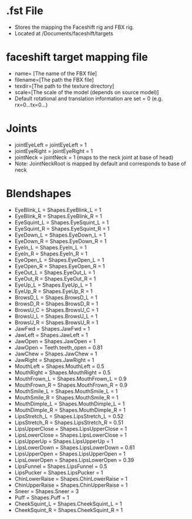# .fst File
* Stores the mapping the Faceshift rig and FBX rig.
* Located at /Documents/faceshift/targets

# faceshift target mapping file
* name= [The name of the FBX file]
* filename=[The path the FBX file]
* texdir=[The path to the texture directory]
* scale=[The scale of the model (depends on source model)]
* Default rotational and translation information are set = 0 (e.g. rx=0...tx=0...)

# Joints 
* jointEyeLeft = jointEyeLeft = 1
* jointEyeRight = jointEyeRight = 1
* jointNeck = jointNeck = 1 (maps to the neck joint at base of head)
* Note: JointNeckRoot is mapped by default and corresponds to base of neck

# Blendshapes
* EyeBlink_L = Shapes.EyeBlink_L = 1
* EyeBlink_R = Shapes.EyeBlink_R = 1
* EyeSquint_L = Shapes.EyeSquint_L = 1
* EyeSquint_R = Shapes.EyeSquint_R = 1
* EyeDown_L = Shapes.EyeDown_L = 1
* EyeDown_R = Shapes.EyeDown_R = 1
* EyeIn_L = Shapes.EyeIn_L = 1
* EyeIn_R = Shapes.EyeIn_R = 1
* EyeOpen_L = Shapes.EyeOpen_L = 1
* EyeOpen_R = Shapes.EyeOpen_R = 1
* EyeOut_L = Shapes.EyeOut_L = 1
* EyeOut_R = Shapes.EyeOut_R = 1
* EyeUp_L = Shapes.EyeUp_L = 1
* EyeUp_R = Shapes.EyeUp_R = 1
* BrowsD_L = Shapes.BrowsD_L = 1
* BrowsD_R = Shapes.BrowsD_R = 1
* BrowsU_C = Shapes.BrowsU_C = 1
* BrowsU_L = Shapes.BrowsU_L = 1
* BrowsU_R = Shapes.BrowsU_R = 1
* JawFwd = Shapes.JawFwd = 1
* JawLeft = Shapes.JawLeft = 1
* JawOpen = Shapes.JawOpen = 1
* JawOpen = Teeth.teeth_open = 0.81
* JawChew = Shapes.JawChew = 1
* JawRight = Shapes.JawRight = 1
* MouthLeft = Shapes.MouthLeft = 0.5
* MouthRight = Shapes.MouthRight = 0.5
* MouthFrown_L = Shapes.MouthFrown_L = 0.9
* MouthFrown_R = Shapes.MouthFrown_R = 0.9
* MouthSmile_L = Shapes.MouthSmile_L = 1
* MouthSmile_R = Shapes.MouthSmile_R = 1
* MouthDimple_L = Shapes.MouthDimple_L = 1
* MouthDimple_R = Shapes.MouthDimple_R = 1
* LipsStretch_L = Shapes.LipsStretch_L = 0.52
* LipsStretch_R = Shapes.LipsStretch_R = 0.51
* LipsUpperClose = Shapes.LipsUpperClose = 1
* LipsLowerClose = Shapes.LipsLowerClose = 1
* LipsUpperUp = Shapes.LipsUpperUp = 1
* LipsLowerDown = Shapes.LipsLowerDown = 0.61
* LipsUpperOpen = Shapes.LipsUpperOpen = 1
* LipsLowerOpen = Shapes.LipsLowerOpen = 0.39
* LipsFunnel = Shapes.LipsFunnel = 0.5
* LipsPucker = Shapes.LipsPucker = 1
* ChinLowerRaise = Shapes.ChinLowerRaise = 1
* ChinUpperRaise = Shapes.ChinUpperRaise = 1
* Sneer = Shapes.Sneer = 3
* Puff = Shapes.Puff = 1
* CheekSquint_L = Shapes.CheekSquint_L = 1
* CheekSquint_R = Shapes.CheekSquint_R = 1

